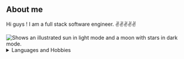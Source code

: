 ## About me

Hi guys !  I am a full stack software engineer. ✌✌✌✌✌

<picture>
  <source media="(prefers-color-scheme: dark)" srcset="https://user-images.githubusercontent.com/25423296/163456776-7f95b81a-f1ed-45f7-b7ab-8fa810d529fa.png">
  <source media="(prefers-color-scheme: light)" srcset="https://user-images.githubusercontent.com/25423296/163456779-a8556205-d0a5-45e2-ac17-42d089e3c3f8.png">
  <img alt="Shows an illustrated sun in light mode and a moon with stars in dark mode." src="https://user-images.githubusercontent.com/25423296/163456779-a8556205-d0a5-45e2-ac17-42d089e3c3f8.png">
</picture>

<details>
<summary>Languages and Hobbies</summary>
| #### | Hobbies-&-Languages |
|-----:|---------------------|
|     1| ------JavaScript----|
|     2| ------- HTML -------|
|     3| ------- CSS --------|
|     4| ------Node.js-------|
|     5| ------Mongodb------ |
|     6| - Mandarin Chinese- |

</details>

